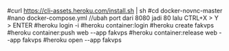 #curl https://cli-assets.heroku.com/install.sh | sh
#cd docker-novnc-master
#nano docker-compose.yml  //ubah port dari 8080 jadi 80 lalu CTRL+X > Y > ENTER
#heroku login -i
#heroku container:login
#heroku create fakvps
#heroku container:push web --app fakvps
#heroku container:release web --app fakvps
#heroku open --app fakvps
